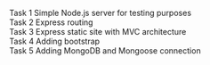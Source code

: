 Task 1 Simple Node.js server for testing purposes </br>
Task 2 Express routing </br>
Task 3 Express static site with MVC architecture </br>
Task 4 Adding bootstrap </br>
Task 5 Adding MongoDB and Mongoose connection
